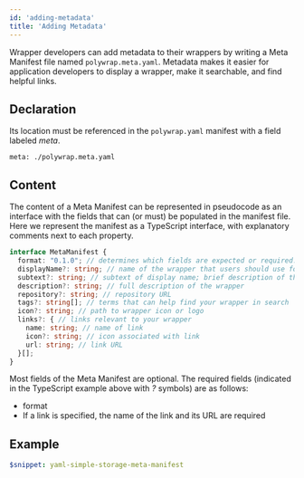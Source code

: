 ```yaml
---
id: 'adding-metadata'
title: 'Adding Metadata'
---
```


Wrapper developers can add metadata to their wrappers by writing a Meta Manifest file named `polywrap.meta.yaml`.
Metadata makes it easier for application developers to display a wrapper, make it searchable, and find helpful links.

## Declaration

Its location must be referenced in the `polywrap.yaml` manifest with a field labeled *meta*.

```yaml"
meta: ./polywrap.meta.yaml
```

## Content

The content of a Meta Manifest can be represented in pseudocode as an interface with the fields that can 
(or must) be populated in the manifest file. Here we represent the manifest as a TypeScript interface, with explanatory 
comments next to each property.

```typescript title="Meta Manifest represented as TypeScript object"
interface MetaManifest {
  format: "0.1.0"; // determines which fields are expected or required.
  displayName?: string; // name of the wrapper that users should use for presentation
  subtext?: string; // subtext of display name; brief description of the wrapper
  description?: string; // full description of the wrapper
  repository?: string; // repository URL
  tags?: string[]; // terms that can help find your wrapper in search
  icon?: string; // path to wrapper icon or logo
  links?: { // links relevant to your wrapper
    name: string; // name of link
    icon?: string; // icon associated with link
    url: string; // link URL
  }[];
}
```

Most fields of the Meta Manifest are optional. 
The required fields (indicated in the TypeScript example above with *?* symbols) are as follows:
* format
* If a link is specified, the name of the link and its URL are required

## Example

```yaml title="Fully configured Meta Manifest"
$snippet: yaml-simple-storage-meta-manifest
```